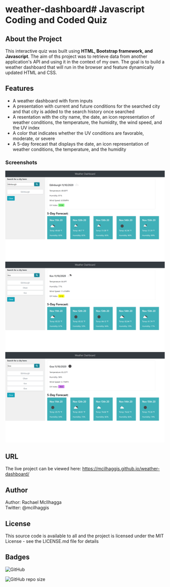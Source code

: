 # weather-dashboard# Javascript Coding and Coded Quiz 

## About the Project
This interactive quiz was built using **HTML, Bootstrap framework, and Javascript**. The aim of ths project was to retrieve data from another application's API and using it in the context of my own. The goal is to build a weather dashboard that will run in the browser and feature dynamically updated HTML and CSS.

## Features 
 * A weather dashboard with form inputs
 * A presentation with current and future conditions for the searched city and that city is added to the search history once searched
 * A resentation with the city name, the date, an icon representation of weather conditions, the temperature, the humidity, the wind speed, and the UV index
 * A color that indicates whether the UV conditions are favorable, moderate, or severe
 * A 5-day forecast that displays the date, an icon representation of weather conditions, the temperature, and the humidity


### Screenshots
![Screenshot of Weather Application.](/assets/images/Weather-screenshot-1.png "Screenshot of Weather Application.")
![Screenshot of Weather Application.](/assets/images/Weather-screenshot-2.png "Screenshot of Weather Application.")
![Screenshot of Weather Application..](/assets/images/Weather-screenshot-3.png "Screenshot of Weather Application.")

## URL
The live project can be viewed here: https://mcilhaggis.github.io/weather-dashboard/


## Author
Author: Rachael McIlhagga  
Twitter: @mcilhaggis

## License
This source code is available to all and the project is licensed under the MIT License - see the LICENSE.md file for details

## Badges

![GitHub](https://img.shields.io/github/license/mcilhaggis/responsive-portfolio)

![GitHub repo size](https://img.shields.io/github/repo-size/mcilhaggis/responsive-portfolio)
